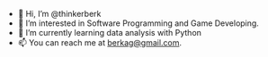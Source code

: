 - 👋 Hi, I’m @thinkerberk
- 👀 I’m interested in Software Programming and Game Developing.
- 🌱 I’m currently learning data analysis with Python
- 📫 You can reach me at berkag@gmail.com.

<!---
thinkerberk/thinkerberk is a ✨ special ✨ repository because its `README.md` (this file) appears on your GitHub profile.
You can click the Preview link to take a look at your changes.
--->
